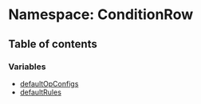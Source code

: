 # Namespace: ConditionRow

## Table of contents

### Variables

* [defaultOpConfigs](/en/auto-docs/form-materials/variables/ConditionRow.defaultOpConfigs.md)
* [defaultRules](/en/auto-docs/form-materials/variables/ConditionRow.defaultRules.md)
